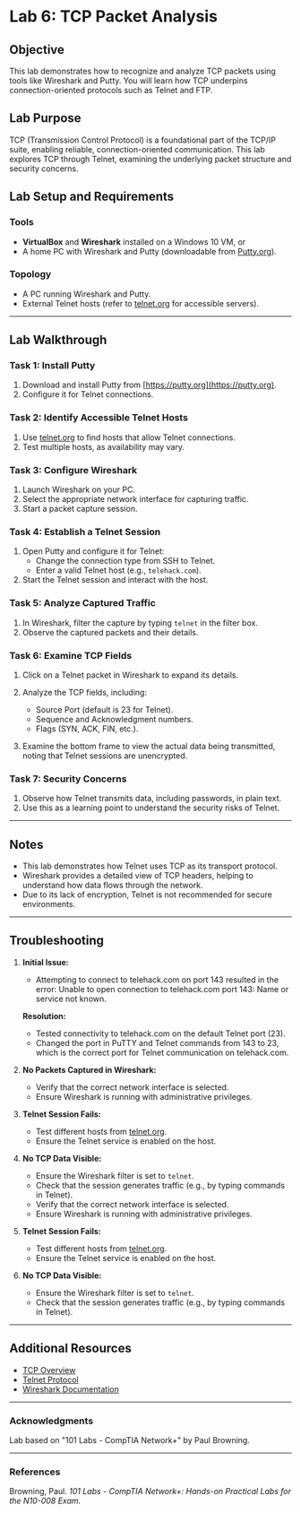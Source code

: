 # Lab 6: TCP Packet Analysis

## Objective

This lab demonstrates how to recognize and analyze TCP packets using tools like Wireshark and Putty. You will learn how TCP underpins connection-oriented protocols such as Telnet and FTP.

## Lab Purpose

TCP (Transmission Control Protocol) is a foundational part of the TCP/IP suite, enabling reliable, connection-oriented communication. This lab explores TCP through Telnet, examining the underlying packet structure and security concerns.

## Lab Setup and Requirements

### Tools

- **VirtualBox** and **Wireshark** installed on a Windows 10 VM, or
- A home PC with Wireshark and Putty (downloadable from [Putty.org](https://putty.org/)).

### Topology

- A PC running Wireshark and Putty.
- External Telnet hosts (refer to [telnet.org](https://www.telnet.org/htm/places.htm) for accessible servers).

---

## Lab Walkthrough

### Task 1: Install Putty

1. Download and install Putty from [https://putty.org](https://putty.org).
2. Configure it for Telnet connections.

### Task 2: Identify Accessible Telnet Hosts

1. Use [telnet.org](https://www.telnet.org/htm/places.htm) to find hosts that allow Telnet connections.
2. Test multiple hosts, as availability may vary.

### Task 3: Configure Wireshark

1. Launch Wireshark on your PC.
2. Select the appropriate network interface for capturing traffic.
3. Start a packet capture session.

### Task 4: Establish a Telnet Session

1. Open Putty and configure it for Telnet:
    - Change the connection type from SSH to Telnet.
    - Enter a valid Telnet host (e.g., `telehack.com`).
2. Start the Telnet session and interact with the host.

### Task 5: Analyze Captured Traffic

1. In Wireshark, filter the capture by typing `telnet` in the filter box.
2. Observe the captured packets and their details.

### Task 6: Examine TCP Fields

1. Click on a Telnet packet in Wireshark to expand its details.
2. Analyze the TCP fields, including:
    - Source Port (default is 23 for Telnet).
    - Sequence and Acknowledgment numbers.
    - Flags (SYN, ACK, FIN, etc.).

3. Examine the bottom frame to view the actual data being transmitted, noting that Telnet sessions are unencrypted.

### Task 7: Security Concerns

1. Observe how Telnet transmits data, including passwords, in plain text.
2. Use this as a learning point to understand the security risks of Telnet.

---

## Notes

- This lab demonstrates how Telnet uses TCP as its transport protocol.
- Wireshark provides a detailed view of TCP headers, helping to understand how data flows through the network.
- Due to its lack of encryption, Telnet is not recommended for secure environments.

---

## Troubleshooting

1. **Initial Issue:**
   - Attempting to connect to telehack.com on port 143 resulted in the error: Unable to open connection to telehack.com port 143: Name or service not known.

   **Resolution:**
   - Tested connectivity to telehack.com on the default Telnet port (23).
   - Changed the port in PuTTY and Telnet commands from 143 to 23, which is the correct port for Telnet communication on telehack.com.

2. **No Packets Captured in Wireshark:**
   - Verify that the correct network interface is selected.
   - Ensure Wireshark is running with administrative privileges.

3. **Telnet Session Fails:**
   - Test different hosts from [telnet.org](https://www.telnet.org/htm/places.htm).
   - Ensure the Telnet service is enabled on the host.

4. **No TCP Data Visible:**
   - Ensure the Wireshark filter is set to `telnet`.
   - Check that the session generates traffic (e.g., by typing commands in Telnet).
   - Verify that the correct network interface is selected.
   - Ensure Wireshark is running with administrative privileges.

2. **Telnet Session Fails:**
   - Test different hosts from [telnet.org](https://www.telnet.org/htm/places.htm).
   - Ensure the Telnet service is enabled on the host.

3. **No TCP Data Visible:**
   - Ensure the Wireshark filter is set to `telnet`.
   - Check that the session generates traffic (e.g., by typing commands in Telnet).

---

## Additional Resources

- [TCP Overview](https://en.wikipedia.org/wiki/Transmission_Control_Protocol)
- [Telnet Protocol](https://en.wikipedia.org/wiki/Telnet)
- [Wireshark Documentation](https://www.wireshark.org/docs/)

---

### **Acknowledgments**
Lab based on "101 Labs - CompTIA Network+" by Paul Browning.

---

### **References**
Browning, Paul. *101 Labs - CompTIA Network+: Hands-on Practical Labs for the N10-008 Exam.*
